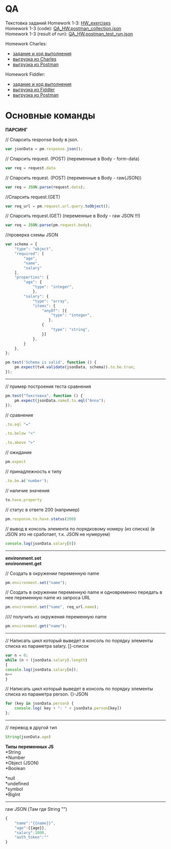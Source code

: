 # QA   
Текстовка заданий Homework 1-3: [HW_exercises](https://github.com/ItGroupAlex/Postman/blob/main/HW_QA/HW_exercises.txt "link")   
Homework 1-3 (code): [QA_HW.postman_collection.json](https://github.com/ItGroupAlex/Postman/blob/main/HW_QA/QA_HW.postman_collection.json "link")  
Homework 1-3 (result of run): [QA_HW.postman_test_run.json](https://github.com/ItGroupAlex/Postman/blob/main/HW_QA/QA_HW.postman_test_run.json "link")   

Homework Charles:   
* [задание и ход выполнения](https://github.com/ItGroupAlex/Postman/blob/main/Charles/Charles_QA_HW.md "link")     
* [выгрузка из Charles](https://github.com/ItGroupAlex/Postman/blob/main/Charles/Charles_HW_export.chls "link")
* [выгрузка из Postman](https://github.com/ItGroupAlex/Postman/blob/main/Charles/Charles.postman_collection.json "link")   

Homework Fiddler:   
* [задание и ход выполнения](https://github.com/ItGroupAlex/Postman/blob/main/Fiddler/Fiddler_QA_HW.md "link")     
* [выгрузка из Fiddler](https://github.com/ItGroupAlex/Postman/blob/main/Fiddler/Rules_HW_fiddler.farx "link")
* [выгрузка из Postman](https://github.com/ItGroupAlex/Postman/blob/main/Fiddler/Fiddler.postman_collection.json "link")    


# Основные команды

**ПАРСИНГ**

// Спарсить response body в json.  

``` js
var jsonData = pm.response.json();
```


// Спарсить request. (POST) (переменные в Body - form-data)  

``` js 
var req = request.data
```


// Спарсить request. (POST) (переменные в Body - raw(JSON))  

``` js
var req = JSON.parse(request.data);
```

//Спарсить request.(GET)  

``` js
var req_url = pm.request.url.query.toObject();
```

// Спарсить request.(GET) (переменные в Body - raw JSON !!!)  
``` js
var req = JSON.parse(pm.request.body);
```

//проверка схемы JSON   

``` js
var schema = {
    "type": "object",
    "required": [
        "age",
        "name",
        "salary"
    ],
    "properties": {
        "age": {
            "type": "integer",
            },
        "salary": {
            "type": "array",
            "items": {
                "anyOf": [{
                    "type": "integer",
                   },
                {
                    "type": "string",
                }]
            },
        }
    },
};

pm.test('Schema is valid', function () {
    pm.expect(tv4.validate(jsonData, schema)).to.be.true;
});

```
_______________________________________________________________________

// пример построения теста сравнения   

``` js
pm.test("Текстовка", function () {
    pm.expect(jsonData.name).to.eql("Anna");
});
```

// сравнение  
``` js
.to.eql "="
```
``` js
.to.below "<"  
```
``` js
.to.above ">"
```

// ожидание  
``` js
pm.expect
``` 

// принадлежность к типу  
``` js
.to.be.a('number');
```

// наличие значения  
``` js
to.have.property
```

// статус в ответе 200 (например)    
``` js
pm.response.to.have.status(200)
```  

// вывод в консоль элемента по порядковому номеру  (из списка)  (в JSON это не сработает, т.к. JSON не нумеруем)  
``` js
console.log(jsonData.salary[0])
```

_______________________________________________________________________

**environment.set**  
**environment.get**

// Создать в окружении переменную name  
``` js
pm.environment.set("name");
```

// Создать в окружении переменную name и одновременно передать в нее переменную name из запроса URL  
``` js
pm.environment.set("name", req_url.name);
```  

//// получить из окружения переменную name  
``` js
pm.environment.get("name");
```

_______________________________________________________________________

// Написать цикл который выведет в консоль по порядку элементы списка из параметра salary. []-список  
``` js
var n = 0;
while (n < (jsonData.salary).length) 
{
console.log(jsonData.salary[n]);
n++
}
```


// Написать цикл который выведет в консоль по порядку элементы списка из параметра person. {}-JSON  

``` js
for (key in jsonData.person) {
    console.log( key + ": " + jsonData.person[key])
};
```

_______________________________________________________________________

// перевод в другой тип  
``` js
String(jsonData.age)
```

**Типы переменных JS**  
*String  
*Number  
*Object (JSON)  
*Boolean  

*null  
*undefined  
*symbol  
*BigInt  
__________________________________________________________________________
raw JSON   (Там где String "")
``` js
{
    "name":"{{name}}",
    "age":{{age}},
    "salary":1000,
    "auth_token":""
}
